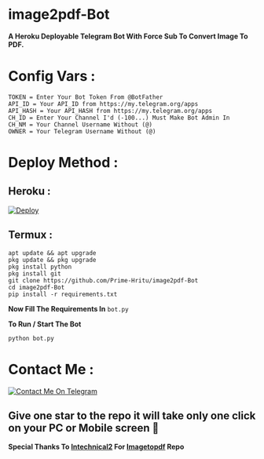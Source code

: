 # image2pdf-Bot
**A Heroku Deployable Telegram Bot With Force Sub To Convert Image To PDF.**

# Config Vars :
```
TOKEN = Enter Your Bot Token From @BotFather
API_ID = Your API_ID from https://my.telegram.org/apps
API_HASH = Your API_HASH from https://my.telegram.org/apps
CH_ID = Enter Your Channel I'd (-100...) Must Make Bot Admin In
CH_NM = Your Channel Username Without (@)
OWNER = Your Telegram Username Without (@)
```
# Deploy Method :
## Heroku :

[![Deploy](https://www.herokucdn.com/deploy/button.svg)](https://heroku.com/deploy?template=https://github.com/Prime-Hritu/image2pdf-Bot)

## Termux :
```
apt update && apt upgrade
pkg update && pkg upgrade
pkg install python
pkg install git
git clone https://github.com/Prime-Hritu/image2pdf-Bot
cd image2pdf-Bot
pip install -r requirements.txt
```
**Now Fill The Requirements In** ```bot.py```

**To Run / Start The Bot**

```python bot.py```

# Contact Me :
[![Contact Me On Telegram](https://img.shields.io/badge/Contact%20Hritu-2CA5E0?style=for-the-badge&logo=telegram&logoColor=white)](https://t.me/Prime_Hritu)

## Give one star to the repo it will take only one click on your PC or Mobile screen 🙂

**Special Thanks To [lntechnical2](https://github.com/lntechnical2) For [Imagetopdf](https://github.com/lntechnical2/Imagetopdf) Repo**